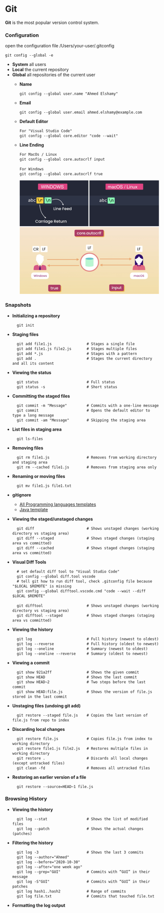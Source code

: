 # Git
**Git** is the most popular version control system.

### Configuration
open the configuration file /Users/your-user/.gitconfig

    git config --global -e

* **System** all users
* **Local** the current repository
* **Global** all repositories of the current user
  * **Name**
  
        git config --global user.name "Ahmed Elshamy"
        
  * **Email**
  
        git config --global user.email ahmed.elshamy@example.com
        
  * **Default Editor**
  
        For "Visual Studio Code"
        git config --global core.editor "code --wait"
        
  * **Line Ending**
  
        For MacOs / Linux
        git config --global core.autocrlf input
        
        For Windows
        git config --global core.autocrlf true
  
    ![](https://github.com/shamy1st/git/blob/main/config-line-ending-1.png)
    ![](https://github.com/shamy1st/git/blob/main/config-line-ending-2.png)

### Snapshots

* **Initializing a repository**
        
        git init

* **Staging files**

        git add file1.js                # Stages a single file
        git add file1.js file2.js       # Stages multiple files
        git add *.js                    # Stages with a pattern
        git add .                       # Stages the current directory and all its content                                       

* **Viewing the status**

        git status                      # Full status
        git status -s                   # Short status

* **Committing the staged files**

        git commit -m "Message"         # Commits with a one-line message
        git commit                      # Opens the default editor to type a long message
        git commit -am "Message"        # Skipping the staging area

* **List files in staging area**

        git ls-files

* **Removing files**

        git rm file1.js                 # Removes from working directory and staging area
        git rm --cached file1.js        # Removes from staging area only

* **Renaming or moving files**

        git mv file1.js file1.txt

* **gitignore**
    * [All Programming languages templates](https://github.com/github/gitignore)
    * [Java template](https://github.com/github/gitignore/blob/master/Java.gitignore)

* **Viewing the staged/unstaged changes**

        git diff                        # Shows unstaged changes (working directory vs staging area)
        git diff --staged               # Shows staged changes (staging area vs committed)
        git diff --cached               # Shows staged changes (staging area vs committed)

* **Visual Diff Tools**

        # set default diff tool to "Visual Studio Code"
        git config --global diff.tool vscode                                            
        # tell git how to run diff tool, check .gitconfig file because "$LOCAL $REMOTE" is missing
        git config --global difftool.vscode.cmd "code --wait --diff $LOCAL $REMOTE"
        
        git difftool                    # Shows unstaged changes (working directory vs staging area)
        git difftool --staged           # Shows staged changes (staging area vs committed)
        
* **Viewing the history**

        git log                         # Full history (newest to oldest)
        git log --reverse               # Full history (oldest to newest)
        git log --oneline               # Summary (newest to oldest)
        git log --oneline --reverse     # Summary (oldest to newest)
        
* **Viewing a commit**

        git show 921a2ff                # Shows the given commit
        git show HEAD                   # Shows the last commit
        git show HEAD~2                 # Two steps before the last commit
        git show HEAD:file.js           # Shows the version of file.js stored in the last commit
        
* **Unstaging files (undoing git add)**

        git restore --staged file.js    # Copies the last version of file.js from repo to index
        
* **Discarding local changes**

        git restore file.js             # Copies file.js from index to working directory
        git restore file1.js file2.js   # Restores multiple files in working directory
        git restore .                   # Discards all local changes (except untracked files)
        git clean -fd                   # Removes all untracked files
        
* **Restoring an earlier version of a file**

        git restore --source=HEAD~1 file.js

### Browsing History

* **Viewing the history**

        git log --stat                  # Shows the list of modified files
        git log --patch                 # Shows the actual changes (patches)
        
* **Filtering the history**

        git log -3                      # Shows the last 3 commits
        git log --author="Ahmed"
        git log --before="2020-10-30"
        git log --after="one week ago"
        git log --grep="GUI"            # Commits with “GUI” in their message
        git log -S"GUI"                 # Commits with “GUI” in their patches
        git log hash1..hash2            # Range of commits
        git log file.txt                # Commits that touched file.txt
        
* **Formatting the log output**

        
